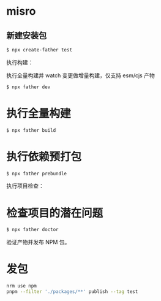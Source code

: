 # misro

## 新建安装包
```bash
$ npx create-father test
```

执行构建：

 执行全量构建并 watch 变更做增量构建，仅支持 esm/cjs 产物
```bash
$ npx father dev
```

# 执行全量构建
```bash
$ npx father build
```

# 执行依赖预打包
```bash
$ npx father prebundle
```

执行项目检查：

# 检查项目的潜在问题
```bash
$ npx father doctor
```
验证产物并发布 NPM 包。

# 发包
 ```bash
 nrm use npm
 pnpm --filter './packages/**' publish --tag test
 ```